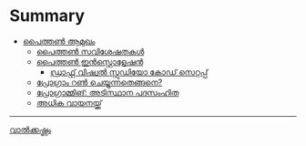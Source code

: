 # Summary

- [പൈത്തണ്‍ ആമുഖം](./chapter1/1_introduction.md)
	- [പൈത്തണ്‍ സവിശേഷതകള്‍](./chapter1/1_1_python_features.md)
	- [പൈത്തണ്‍ ഇന്‍സ്റ്റൊളേഷന്‍](./chapter1/1_2_python_installation.md)
		- [ഡ്രാഫ്റ്റ് വിഷ്വല്‍ സ്റ്റുഡിയോ കോഡ് സെറ്റപ്പ്]()
		<!-- - [Draft വിഷ്വല്‍ സ്റ്റുഡിയോ കോഡ് സെറ്റപ്പ്](chapter1/1_2_vs_code_setup.md) -->
	- [പ്രോഗ്രാം റണ്‍ ചെയ്യുന്നതെങ്ങനെ?](./chapter1/1_3_run_python.md)
	- [പ്രോഗ്രാമ്മിങ്: അടിസ്ഥാന പദസംഹിത](./chapter1/1_4_basic_terminology.md)
	- [അധിക വായനയ്ക്ക്](./chapter1/know_more.md)

-----------

[വാല്‍ക്കഷ്ണം](misc/valkkashnam.md)
